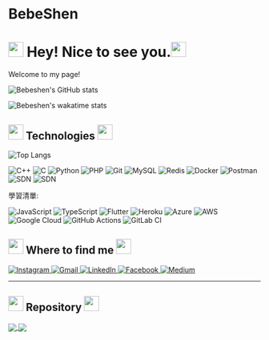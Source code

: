 # BebeShen

<h1><img src="https://emojis.slackmojis.com/emojis/images/1547582922/5197/party_blob.gif?1547582922" width="30"/> Hey! Nice to see you.<img src="https://emojis.slackmojis.com/emojis/images/1547582922/5197/party_blob.gif?1547582922" width="30"/></h1>
<p>
Welcome to my page!
</p> 

![Bebeshen's GitHub stats](https://github-readme-stats.vercel.app/api?username=Bebeshen&show_icons=true&theme=midnight-purple&border_radius=25&hide_border=true&include_all_commits=true)

<!--START_SECTION:waka-->
![Bebeshen's wakatime stats](https://github-readme-stats.vercel.app/api/wakatime?username=BebeShen&layout=compact&custom_title=Code%20Time&theme=midnight-purple&border_radius=25&hide_border=true)
<!--END_SECTION:waka-->

<h2><img src="https://emojis.slackmojis.com/emojis/images/1584726180/8270/blob-dance.gif?1584726180" width="30"/> Technologies <img src="https://emojis.slackmojis.com/emojis/images/1584726180/8270/blob-dance.gif?1584726180" width="30"/></h2>


![Top Langs](https://github-readme-stats.vercel.app/api/top-langs/?username=Bebeshen&layout=compact)

<img alt="C++" src="https://img.shields.io/badge/c++-%2300599C.svg?&style=for-the-badge&logo=c%2B%2B&ogoColor=white"/>
<img alt="C" src="https://img.shields.io/badge/c-%2300599C.svg?&style=for-the-badge&logo=c&logoColor=white"/>
<img alt="Python" src="https://img.shields.io/badge/python-%2314354C.svg?&style=for-the-badge&logo=python&logoColor=white"/>
<img alt="PHP" src="https://img.shields.io/badge/php-%23777BB4.svg?&style=for-the-badge&logo=php&logoColor=white"/>
<img alt="Git" src="https://img.shields.io/badge/git-%23F05033.svg?&style=for-the-badge&logo=git&logoColor=white"/>
<img alt="MySQL" src="https://img.shields.io/badge/mysql-%2300f.svg?&style=for-the-badge&logo=mysql&logoColor=white"/>
<img alt="Redis" src="https://img.shields.io/badge/redis-%23DD0031.svg?&style=for-the-badge&logo=redis&logoColor=white"/>
<img alt="Docker" src="https://img.shields.io/badge/docker-%230db7ed.svg?&style=for-the-badge&logo=docker&logoColor=white"/>
<img alt="Postman" src="https://img.shields.io/badge/Postman-FF6C37?style=for-the-badge&logo=postman&logoColor=red" />
<img alt="SDN" src="https://img.shields.io/badge/SDN-0db7ed?style=for-the-badge" />
<img alt="SDN" src="https://img.shields.io/badge/P4-777BB4?style=for-the-badge" />


學習清單:

<img alt="JavaScript" src="https://img.shields.io/badge/javascript-%23323330.svg?&style=for-the-badge&logo=javascript&logoColor=%23F7DF1E"/>
<img alt="TypeScript" src="https://img.shields.io/badge/typescript-%23007ACC.svg?&style=for-the-badge&logo=typescript&logoColor=white"/>
<img alt="Flutter" src="https://img.shields.io/badge/Flutter-%2302569B.svg?&style=for-the-badge&logo=Flutter&logoColor=white" />
<img alt="Heroku" src="https://img.shields.io/badge/heroku-%23430098.svg?&style=for-the-badge&logo=heroku&logoColor=white"/>
<img alt="Azure" src="https://img.shields.io/badge/azure-%230072C6.svg?&style=for-the-badge&logo=azure-devops&logoColor=white"/>
<img alt="AWS" src="https://img.shields.io/badge/AWS-%23FF9900.svg?&style=for-the-badge&logo=amazon-aws&logoColor=white"/>
<img alt="Google Cloud" src="https://img.shields.io/badge/GoogleCloud-%234285F4.svg?&style=for-the-badge&logo=google-cloud&logoColor=white"/>
<img alt="GitHub Actions" src="https://img.shields.io/badge/githubactions-%232671E5.svg?&style=for-the-badge&logo=githubactions&logoColor=white"/>
<img alt="GitLab CI" src="https://img.shields.io/badge/GitLabCI-%23181717.svg?&style=for-the-badge&logo=gitlab&logoColor=white"/>

<h2><img src="https://emojis.slackmojis.com/emojis/images/1549409632/5276/pig-hello-sitting.gif?1549409632" width=30> Where to find me <img src="https://emojis.slackmojis.com/emojis/images/1549409632/5276/pig-hello-sitting.gif?1549409632" width=30></h2>

<p>
    <a href = https://www.instagram.com/du1111szy>
        <img alt="Instagram" src="https://img.shields.io/badge/du11szy-%23E4405F.svg?&style=for-the-badge&logo=instagram&logoColor=white"/>
    </a>
    <a href = mailto:obebesheno@gmail.com>
        <img alt="Gmail" src="https://img.shields.io/badge/Gmail-D14836?style=for-the-badge&logo=gmail&logoColor=white" />
    </a>
    <a href = https://www.linkedin.com/in/子揚-沈-26b1b91b4>
        <img alt="LinkedIn" src="https://img.shields.io/badge/linkedin-%230077B5.svg?&style=for-the-badge&logo=linkedin&logoColor=white"/>
    </a>
    <a href = https://www.facebook.com/profile.php?id=100000489103342>
        <img alt="Facebook" src="https://img.shields.io/badge/Facebook-%231877F2.svg?&style=for-the-badge&logo=Facebook&logoColor=white"/>
    </a>
    <a href = https://medium.com/@dullszy>
        <img alt="Medium" src="https://img.shields.io/badge/Medium-%23000000.svg?&style=for-the-badge&logo=Medium&logoColor=white"/>
    </a>
</p>

---

<h2><img src="https://emojis.slackmojis.com/emojis/images/1549409407/5272/pig-happy-jumping.gif?1549409407" width=30> Repository <img src="https://emojis.slackmojis.com/emojis/images/1549409407/5272/pig-happy-jumping.gif?1549409407" width=30></h2>

<a href="https://github.com/Bebeshen/tutorials">
    <img align="center" src="https://github-readme-stats.vercel.app/api/pin/?username=Bebeshen&repo=tutorials&show_owner=true&theme=midnight-purple&border_radius=25">
</a>
<a href="https://github.com/Bebeshen/LineChatBot">
    <img align="center" src="https://github-readme-stats.vercel.app/api/pin/?username=Bebeshen&repo=LineChatBot&show_owner=true&theme=midnight-purple&border_radius=25">
</a>